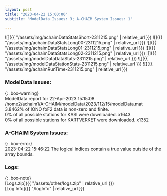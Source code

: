 ```yaml
---
layout: post
title: "2023-04-22 15:00:00"
subtitle: "ModelData Issues: 3; A-CHAIM System Issues: 1"

---
```


![]({{ "/assets/img/achaimDataStatsShort-2311215.png" | relative_url }})
![]({{ "/assets/img/achaimDataStatsLong00-2311215.png" | relative_url }})
![]({{ "/assets/img/achaimDataStatsLong01-2311215.png" | relative_url }})
![]({{ "/assets/img/achaimDataStatsLong02-2311215.png" | relative_url }})
![]({{ "/assets/img/modelDataDataStats-2311215.png" | relative_url }})
![]({{ "/assets/img/modelDataStationStats-2311215.png" | relative_url }})
![]({{ "/assets/img/achaimRunTime-2311215.png" | relative_url }})


### ModelData Issues:  
  
{: .box-warning}  
 ModelData report for 22-Apr-2023 15:15:08   
 /home2/achaim1/A-CHAIM/modelData/2023/112/15/modelData.mat   
 3.8462% of IONO foF2 data is non-zero and finite.   
 0% of all possible stations for KASI were downloaded. x1643   
 0% of all possible stations for KARTVERKET were downloaded. x1352   
  
### A-CHAIM System Issues:  
  
{: .box-error}  
2023-04-22 15:46:22 The logical indices contain a true value outside of the array bounds.  

### Logs:  
  
{: .box-note}  
[Logs.zip]({{ "/assets/other/logs.zip" | relative_url }})  
[Log Info]({{ "/logInfo" | relative_url }})  
